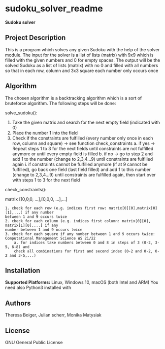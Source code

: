 # sudoku_solver_readme
**Sudoku solver**

**Project Description**
------------------------
This is a program which solves any given Sudoku with the help of the solver module. 
The input for the solver is a list of lists (matrix) with 9x9 which is filled with the given numbers 
and 0 for empty spaces. The output will be the solved Sudoku as a list of lists (matrix) with 
no 0 and filled with all numbers so that in each row, column and 3x3 square each number 
only occurs once


**Algorithm**
----------------
The chosen algorithm is a backtracking algorithm which is a sort of bruteforce algorithm. 
The following steps will be done:

solve_sudoku():

1. Take the given matrix and search for the next empty field (indicated with 0)
2. Place the number 1 into the field
3. Check if the constraints are fulfilled (every number only once in each row, column 
and square) -> see function check_constraints
    a. if yes -> Repeat steps 1 to 3 for the next fields until constraints are not fulfilled 
    anymore or until every empty field is filled
    b. if no -> go to step 2 and add 1 to the number (change to 2,3,4…9) until 
    constraints are fulfilled again
        i. if constraints cannot be fulfilled anymore (if at 9 cannot be fulfilled), go 
        back one field (last field filled) and add 1 to this number (change to 
        2,3,4…9) until constraints are fulfilled again, then start over with steps 
        1 to 3 for the next field

check_constraints():

matrix [[0,0,0, …],[0,0,0, …],...]

    1. check for each row (e.g. indices first row: matrix[0][0],matrix[0][1],...) if any number 
    between 1 and 9 occurs twice
    2. check for each column (e.g. indices first column: matrix[0][0], matrix[1][0],...] if any 
    number between 1 and 9 occurs twice
    3. check for each square if any number between 1 and 9 occurs twice:
    Computational Management Science WS 21/22
        a. for indices take numbers between 0 and 8 in steps of 3 (0-2, 3-5, 6-8) and 
        check all combinations for first and second index (0-2 and 0-2, 0-2 and 3-5,...)
        
**Installation**
---------------------

**Supported Platforms:** Linux, Windows 10, macOS (both Intel and ARM)
You need also Python3 installed with


**Authors**
------------
Theresa Boiger,
Julian scherr,
Monika Matysiak

**License**
-----------
GNU General Public License
